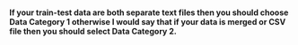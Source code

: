 #### If your train-test data are both separate text files then you should choose Data Category 1 otherwise I would say that if your data is merged or CSV file then you should select Data Category 2.
